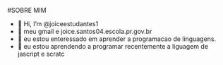 #SOBRE MIM
- 👋 Hi, I’m @joiceestudantes1
- 👀 meu gmail e joice.santos04.escola.pr.gov.br
- 🌱 eu estou enteressado em aprender a programacao de linguagens.
- 💞️ eu estou aprendendo a programar recentemente a liguagem de jascript e scratc

